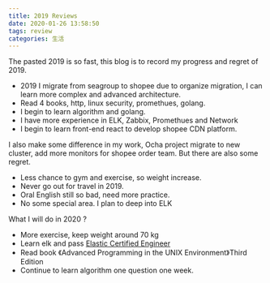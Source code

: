 ```yaml
---
title: 2019 Reviews
date: 2020-01-26 13:58:50
tags: review
categories: 生活
---
```

The pasted 2019 is so fast, this blog is to record my progress and regret of 2019.
<!--more-->
+ 2019 I migrate from seagroup to shopee due to organize migration, I can learn more complex and advanced architecture.
+ Read 4 books, http, linux security, promethues, golang.
+ I begin to learn algorithm and golang.
+ I have more experience in ELK, Zabbix, Promethues and Network
+ I begin to learn front-end react to develop shopee CDN platform.

I also make some difference in my work, Ocha project migrate to new cluster, add more monitors for shopee order team. But there are also some regret.
+ Less chance to gym and exercise, so weight increase.
+ Never go out for travel in 2019.
+ Oral English still so bad, need more practice.
+ No some special area. I plan to deep into ELK 

What I will do in 2020 ?
+ More exercise, keep weight around 70 kg
+ Learn elk and pass [Elastic Certified Engineer](https://www.elastic.co/training/certification)
+ Read book 《Advanced Programming in the UNIX Environment》Third Edition
+ Continue to learn algorithm one question one week.